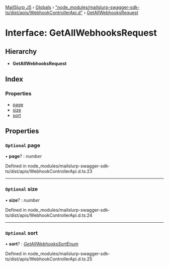 [MailSlurp JS](../README.md) › [Globals](../globals.md) › ["node_modules/mailslurp-swagger-sdk-ts/dist/apis/WebhookControllerApi.d"](../modules/_node_modules_mailslurp_swagger_sdk_ts_dist_apis_webhookcontrollerapi_d_.md) › [GetAllWebhooksRequest](_node_modules_mailslurp_swagger_sdk_ts_dist_apis_webhookcontrollerapi_d_.getallwebhooksrequest.md)

# Interface: GetAllWebhooksRequest

## Hierarchy

* **GetAllWebhooksRequest**

## Index

### Properties

* [page](_node_modules_mailslurp_swagger_sdk_ts_dist_apis_webhookcontrollerapi_d_.getallwebhooksrequest.md#optional-page)
* [size](_node_modules_mailslurp_swagger_sdk_ts_dist_apis_webhookcontrollerapi_d_.getallwebhooksrequest.md#optional-size)
* [sort](_node_modules_mailslurp_swagger_sdk_ts_dist_apis_webhookcontrollerapi_d_.getallwebhooksrequest.md#optional-sort)

## Properties

### `Optional` page

• **page**? : *number*

Defined in node_modules/mailslurp-swagger-sdk-ts/dist/apis/WebhookControllerApi.d.ts:23

___

### `Optional` size

• **size**? : *number*

Defined in node_modules/mailslurp-swagger-sdk-ts/dist/apis/WebhookControllerApi.d.ts:24

___

### `Optional` sort

• **sort**? : *[GetAllWebhooksSortEnum](../enums/_node_modules_mailslurp_swagger_sdk_ts_dist_apis_webhookcontrollerapi_d_.getallwebhookssortenum.md)*

Defined in node_modules/mailslurp-swagger-sdk-ts/dist/apis/WebhookControllerApi.d.ts:25
